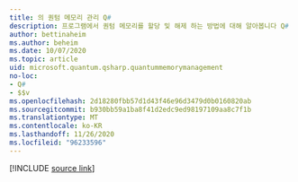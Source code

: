 ```yaml
---
title: 의 퀀텀 메모리 관리 Q#
description: 프로그램에서 퀀텀 메모리를 할당 및 해제 하는 방법에 대해 알아봅니다 Q# .
author: bettinaheim
ms.author: beheim
ms.date: 10/07/2020
ms.topic: article
uid: microsoft.quantum.qsharp.quantummemorymanagement
no-loc:
- Q#
- $$v
ms.openlocfilehash: 2d18280fbb57d1d43f46e96d3479d0b0160820ab
ms.sourcegitcommit: b930bb59a1ba8f41d2edc9ed98197109aa8c7f1b
ms.translationtype: MT
ms.contentlocale: ko-KR
ms.lasthandoff: 11/26/2020
ms.locfileid: "96233596"
---
```

<!---
# Quantum memory management in Q#
-->

[!INCLUDE [source link](~/includes/qsharp-language/Specifications/Language/2_Statements/QuantumMemoryManagement.md)]


